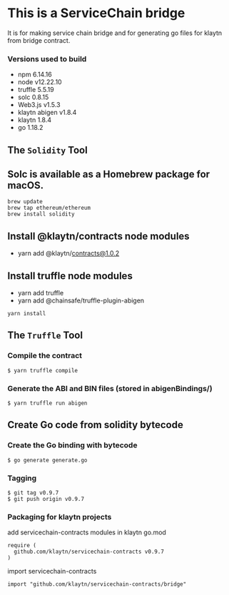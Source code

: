 # This is a ServiceChain bridge
It is for making service chain bridge and for generating go files for klaytn from bridge contract.
### Versions used to build 
- npm 6.14.16
- node v12.22.10
- truffle 5.5.19
- solc 0.8.15 
- Web3.js v1.5.3
- klaytn abigen v1.8.4
- klaytn 1.8.4
- go 1.18.2

## The `Solidity` Tool

## Solc is available as a Homebrew package for macOS.
```shell
brew update
brew tap ethereum/ethereum
brew install solidity
```

## Install @klaytn/contracts node modules
- yarn add @klaytn/contracts@1.0.2

## Install truffle node modules
- yarn add truffle
- yarn add @chainsafe/truffle-plugin-abigen
```shell
yarn install
```

## The `Truffle` Tool
### Compile the contract
```
$ yarn truffle compile
```

### Generate the ABI and BIN files (stored in abigenBindings/)
```
$ yarn truffle run abigen
```

## Create Go code from solidity bytecode
### Create the Go binding with bytecode
```
$ go generate generate.go 
```

### Tagging
```shell
$ git tag v0.9.7
$ git push origin v0.9.7 
```

### Packaging for klaytn projects
add servicechain-contracts modules in klaytn go.mod
```
require ( 
  github.com/klaytn/servicechain-contracts v0.9.7
)
```

import  servicechain-contracts
```
import "github.com/klaytn/servicechain-contracts/bridge"
```